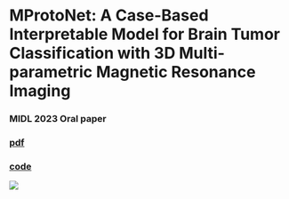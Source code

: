 # MProtoNet: A Case\-Based Interpretable Model for Brain Tumor Classification with 3D Multi\-parametric Magnetic Resonance Imaging

### MIDL 2023 Oral paper

### [pdf](https://arxiv.org/abs/2304.06258)

### [code](https://github.com/aywi/mprotonet)

![](JC_MProtoNet.png)

